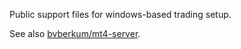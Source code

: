 Public support files for windows-based trading setup.

See also [bvberkum/mt4-server](//github.com/bvberkum/mt4-server).
